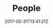 ---
date: 2017-05-31T13:41:21Z
description: "Years in the making. Come and meet some of these colourful characters."
identifier: "people"
title: "People"
weight: "2"
teaser_image: "viking-renactor.md"
---